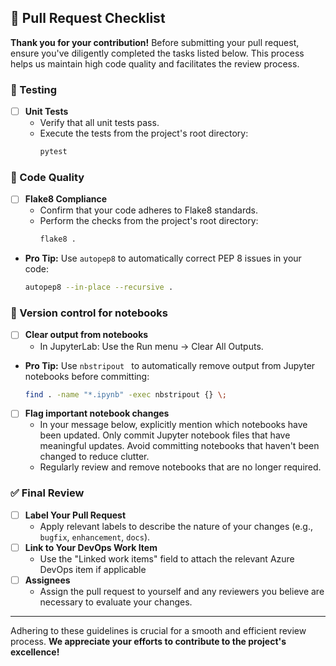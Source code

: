 ## 📝 Pull Request Checklist

**Thank you for your contribution!** Before submitting your pull request, ensure you've diligently completed the tasks listed below. This process helps us maintain high code quality and facilitates the review process.

### 🧪 Testing
- [ ] **Unit Tests**
  - Verify that all unit tests pass.
  - Execute the tests from the project's root directory:
    ```bash
    pytest
    ```

### 🎨 Code Quality
- [ ] **Flake8 Compliance**
  - Confirm that your code adheres to Flake8 standards.
  - Perform the checks from the project's root directory:
    ```bash
    flake8 .
    ```
- **Pro Tip:** Use `autopep8` to automatically correct PEP 8 issues in your code:
    ```bash
    autopep8 --in-place --recursive .
    ```

### 📒 Version control for notebooks
- [ ] **Clear output from notebooks**
  - In JupyterLab: Use the Run menu -> Clear All Outputs.
- **Pro Tip:** Use `nbstripout ` to automatically remove output from Jupyter notebooks before committing:
    ```bash
    find . -name "*.ipynb" -exec nbstripout {} \;
    ```
- [ ] **Flag important notebook changes**
  - In your message below, explicitly mention which notebooks have been updated. Only commit Jupyter notebook files that have meaningful updates. Avoid committing notebooks that haven't been changed to reduce clutter.
  - Regularly review and remove notebooks that are no longer required. 

### ✅ Final Review
- [ ] **Label Your Pull Request**
  - Apply relevant labels to describe the nature of your changes (e.g., `bugfix`, `enhancement`, `docs`).
- [ ] **Link to Your DevOps Work Item**
  - Use the "Linked work items" field to attach the relevant Azure DevOps item if applicable
- [ ] **Assignees**
  - Assign the pull request to yourself and any reviewers you believe are necessary to evaluate your changes.

---

Adhering to these guidelines is crucial for a smooth and efficient review process. **We appreciate your efforts to contribute to the project's excellence!**